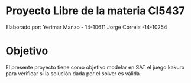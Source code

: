 # Proyecto Libre de la materia CI5437

Elaborado por:
Yerimar Manzo - 14-10611
Jorge Correia -14-10254

# Objetivo

El presente proyecto tiene como objetivo modelar en SAT el juego kakuro para verificar si la solución dada por el solver es válida.

